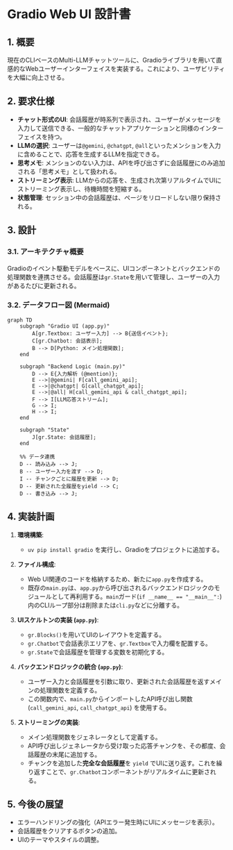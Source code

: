# Gradio Web UI 設計書

## 1. 概要

現在のCLIベースのMulti-LLMチャットツールに、Gradioライブラリを用いて直感的なWebユーザーインターフェイスを実装する。これにより、ユーザビリティを大幅に向上させる。

## 2. 要求仕様

- **チャット形式のUI**: 会話履歴が時系列で表示され、ユーザーがメッセージを入力して送信できる、一般的なチャットアプリケーションと同様のインターフェイスを持つ。
- **LLMの選択**: ユーザーは`@gemini`, `@chatgpt`, `@all`といったメンションを入力に含めることで、応答を生成するLLMを指定できる。
- **思考メモ**: メンションのない入力は、APIを呼び出さずに会話履歴にのみ追加される「思考メモ」として扱われる。
- **ストリーミング表示**: LLMからの応答を、生成され次第リアルタイムでUIにストリーミング表示し、待機時間を短縮する。
- **状態管理**: セッション中の会話履歴は、ページをリロードしない限り保持される。

## 3. 設計

### 3.1. アーキテクチャ概要

Gradioのイベント駆動モデルをベースに、UIコンポーネントとバックエンドの処理関数を連携させる。会話履歴は`gr.State`を用いて管理し、ユーザーの入力があるたびに更新される。

### 3.2. データフロー図 (Mermaid)

```mermaid
graph TD
    subgraph "Gradio UI (app.py)"
        A[gr.Textbox: ユーザー入力] --> B{送信イベント};
        C[gr.Chatbot: 会話表示];
        B --> D[Python: メイン処理関数];
    end

    subgraph "Backend Logic (main.py)"
        D --> E{入力解析 (@mention)};
        E -->|@gemini| F[call_gemini_api];
        E -->|@chatgpt| G[call_chatgpt_api];
        E -->|@all| H[call_gemini_api & call_chatgpt_api];
        F --> I[LLM応答ストリーム];
        G --> I;
        H --> I;
    end

    subgraph "State"
        J[gr.State: 会話履歴];
    end

    %% データ連携
    D -- 読み込み --> J;
    B -- ユーザー入力を渡す --> D;
    I -- チャンクごとに履歴を更新 --> D;
    D -- 更新された全履歴をyield --> C;
    D -- 書き込み --> J;

```

## 4. 実装計画

1.  **環境構築**:
    -   `uv pip install gradio` を実行し、Gradioをプロジェクトに追加する。

2.  **ファイル構成**:
    -   Web UI関連のコードを格納するため、新たに`app.py`を作成する。
    -   既存の`main.py`は、`app.py`から呼び出されるバックエンドロジックのモジュールとして再利用する。`main`ガード(`if __name__ == "__main__":`)内のCLIループ部分は削除または`cli.py`などに分離する。

3.  **UIスケルトンの実装 (`app.py`)**:
    -   `gr.Blocks()`を用いてUIのレイアウトを定義する。
    -   `gr.Chatbot`で会話表示エリアを、`gr.Textbox`で入力欄を配置する。
    -   `gr.State`で会話履歴を管理する変数を初期化する。

4.  **バックエンドロジックの統合 (`app.py`)**:
    -   ユーザー入力と会話履歴を引数に取り、更新された会話履歴を返すメインの処理関数を定義する。
    -   この関数内で、`main.py`からインポートしたAPI呼び出し関数 (`call_gemini_api`, `call_chatgpt_api`) を使用する。

5.  **ストリーミングの実装**:
    -   メイン処理関数をジェネレータとして定義する。
    -   API呼び出しジェネレータから受け取った応答チャンクを、その都度、会話履歴の末尾に追加する。
    -   チャンクを追加した**完全な会話履歴**を `yield` でUIに送り返す。これを繰り返すことで、`gr.Chatbot`コンポーネントがリアルタイムに更新される。

## 5. 今後の展望

-   エラーハンドリングの強化（APIエラー発生時にUIにメッセージを表示）。
-   会話履歴をクリアするボタンの追加。
-   UIのテーマやスタイルの調整。
